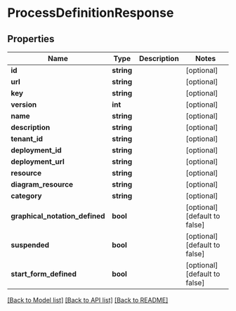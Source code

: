 # ProcessDefinitionResponse

## Properties
Name | Type | Description | Notes
------------ | ------------- | ------------- | -------------
**id** | **string** |  | [optional] 
**url** | **string** |  | [optional] 
**key** | **string** |  | [optional] 
**version** | **int** |  | [optional] 
**name** | **string** |  | [optional] 
**description** | **string** |  | [optional] 
**tenant_id** | **string** |  | [optional] 
**deployment_id** | **string** |  | [optional] 
**deployment_url** | **string** |  | [optional] 
**resource** | **string** |  | [optional] 
**diagram_resource** | **string** |  | [optional] 
**category** | **string** |  | [optional] 
**graphical_notation_defined** | **bool** |  | [optional] [default to false]
**suspended** | **bool** |  | [optional] [default to false]
**start_form_defined** | **bool** |  | [optional] [default to false]

[[Back to Model list]](../README.md#documentation-for-models) [[Back to API list]](../README.md#documentation-for-api-endpoints) [[Back to README]](../README.md)


